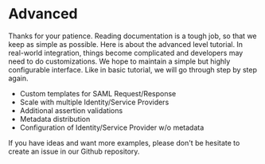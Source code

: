 # Advanced

Thanks for your patience. Reading documentation is a tough job, so that we keep as simple as possible. Here is about the advanced level tutorial. In real-world integration, things become complicated and developers may need to do customizations. We hope to maintain a simple but highly configurable interface. Like in basic tutorial, we will go through step by step again.

+ Custom templates for SAML Request/Response
+ Scale with multiple Identity/Service Providers
+ Additional assertion validations
+ Metadata distribution
+ Configuration of Identity/Service Provider w/o metadata

If you have ideas and want more examples, please don't be hesitate to create an issue in our Github repository. 